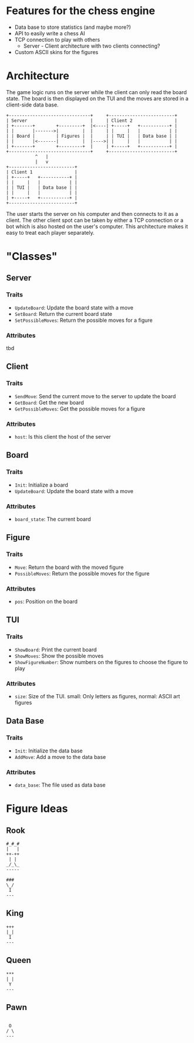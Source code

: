 # Features for the chess engine

 - Data base to store statistics (and maybe more?)
 - API to easily write a chess AI
 - TCP connection to play with others
    - Server - Client architecture with two clients connecting?
 - Custom ASCII skins for the figures

# Architecture

The game logic runs on the server while the client can only read the board
state. The board is then displayed on the TUI and the moves are stored in a
client-side data base. 

```
+-------------------------------+     +-------------------------+
| Server                        |     | Client 2                |
| +-------+        +---------+  |<----| +-----+   +-----------+ |
| |       |------->|         |  |     | |     |   |           | |
| | Board |        | Figures |  |     | | TUI |   | Data base | |
| |       |<-------|         |  |---->| |     |   |           | |
| +-------+        +---------+  |     | +-----+   +-----------+ |
+-------------------------------+     +-------------------------+
           ^   |
           |   v
+-------------------------+
| Client 1                |
| +-----+   +-----------+ |
| |     |   |           | |
| | TUI |   | Data base | |
| |     |   |           | |
| +-----+   +-----------+ |
+-------------------------+
```

The user starts the server on his computer and then connects to it as a client.
The other client spot can be taken by either a TCP connection or a bot which is
also hosted on the user's computer.
This architecture makes it easy to treat each player separately.

# "Classes"
## Server
### Traits
- `UpdateBoard`: Update the board state with a move
- `SetBoard`: Return the current board state
- `SetPossibleMoves`: Return the possible moves for a figure

### Attributes
tbd

## Client
### Traits
- `SendMove`: Send the current move to the server to update the board
- `GetBoard`: Get the new board
- `GetPossibleMoves`: Get the possible moves for a figure

### Attributes
- `host`: Is this client the host of the server

## Board
### Traits
- `Init`:  Initialize a board
- `UpdateBoard`: Update the board state with a move

### Attributes
- `board_state`: The current board

## Figure
### Traits
- `Move`: Return the board with the moved figure
- `PossibleMoves`: Return the possible moves for the figure

### Attributes
- `pos`: Position on the board

## TUI
### Traits
- `ShowBoard`: Print the current board
- `ShowMoves`: Show the possible moves
- `ShowFigureNumber`: Show numbers on the figures to choose the figure to play

### Attributes
- `size`: Size of the TUI. small: Only letters as figures, normal: ASCII art figures

## Data Base
### Traits
- `Init`: Initialize the data base
- `AddMove`: Add a move to the data base

### Attributes
- `data_base`: The file used as data base

# Figure Ideas
## Rook
```
#_#_#
|   |
++-++
 | |
_/_\_
-----
```

```
###
\_/
 I
---
```

## King
```
+++
|_|
 I
---
```

## Queen
```
***
| |
 Y
---
```

## Pawn
```

 O
/ \
---
```

